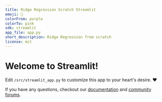 ```yaml
---
title: Ridge Regression Scratch Streamlit
emoji: 🚀
colorFrom: purple
colorTo: pink
sdk: streamlit
app_file: app.py
short_description: Ridge Regression from scratch
license: mit
---
```


# Welcome to Streamlit!

Edit `/src/streamlit_app.py` to customize this app to your heart's desire. :heart:

If you have any questions, checkout our [documentation](https://docs.streamlit.io) and [community
forums](https://discuss.streamlit.io).

